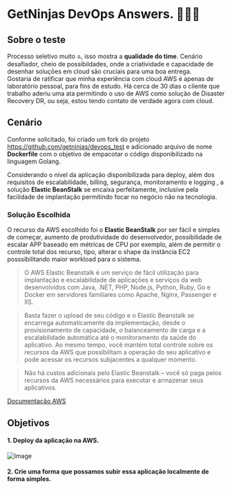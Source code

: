 # GetNinjas DevOps Answers. 🚀🚀🚀


## Sobre o teste
Processo seletivo muito 🔝, isso mostra a **qualidade do time**. Cenário desafiador, cheio de possibildades, onde a criatividade e capacidade de desenhar soluções em cloud são cruciais para uma boa entrega.<br>
Gostaria de ratificar que minha experiência com cloud AWS é apenas de laboratório pessoal, para fins de estudo. Há cerca de 30 dias o cliente que trabalho aderiu uma ata permitindo o uso de AWS como solução de Disaster Recovery DR, ou seja, estou tendo contato de verdade agora com cloud. 


## Cenário
Conforme solicitado, foi criado um fork do projeto https://github.com/getninjas/devops_test e adicionado arquivo de nome **Dockerfile** com o objetivo de empacotar o código disponibilizado na linguagem Golang.

Considerando o nível da aplicação disponibilizada para deploy, além dos requisitos de escalabilidade, billing, segurança, monitoramento e logging , a solução **Elastic BeanStalk** se encaixa perfeitamente, inclusive pela facilidade de implantação permitindo focar no negócio não na tecnologia. 

### Solução Escolhida 
O recurso da AWS escolhido foi o **Elastic BeanStalk** por ser fácil e simples de começar, aumento de produtividade do desenvolvedor, possibilidade de escalar APP baseado em métricas de CPU por exemplo, além de permitir o controle total dos recurso, tipo, alterar o shape da instância EC2 posssibilitando maior workload para o sistema. <br>


>O AWS Elastic Beanstalk é um serviço de fácil utilização para implantação e escalabilidade de aplicações e serviços da web desenvolvidos com Java, .NET, PHP, Node.js, Python, Ruby, Go e Docker em servidores familiares como Apache, Nginx, Passenger e IIS.<br>

>Basta fazer o upload de seu código e o Elastic Beanstalk se encarrega automaticamente da implementação, desde o provisionamento de capacidade, o balanceamento de carga e a escalabilidade automática até o monitoramento da saúde do aplicativo. Ao mesmo tempo, você mantém total controle sobre os recursos da AWS que possibilitam a operação do seu aplicativo e pode acessar os recursos subjacentes a qualquer momento.<br>

>Não há custos adicionais pelo Elastic Beanstalk – você só paga pelos recursos da AWS necessários para executar e armazenar seus aplicativos.

[Documentação AWS](https://aws.amazon.com/pt/elasticbeanstalk/)


## Objetivos

#### 1. Deploy da aplicação na AWS.

![Image](images/architecture.png)

#### 2. Crie uma forma que possamos subir essa aplicação localmente de forma simples.


